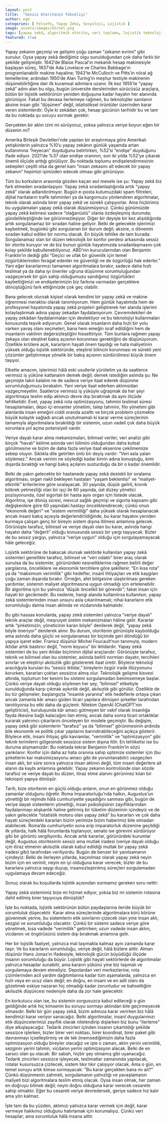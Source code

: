 ```yaml
---
layout: post
title:  "Sessiz Otoritenin Yükselişi"
author: ege
categories: [ Felsefe, Yapay Zeka, Sosyoloji, Lojistik ]
image: assets/images/Görsel.png
tags: [yapay zekâ, algoritmik otorite, veri toplumu, lojistik teknolojileri, etik ve teknoloji, insan iradesi, optimizasyon eleştirisi, teknopol, karar alma süreçleri, dijital iktidar, sorgulama kültürü]
featured: true
---
```


Yapay zekanın geçmişi ve gelişimi çoğu zaman “zekanın evrimi” gibi sunulur. Oysa yapay zekâ dediğimiz olgu sunulduğundan çok daha farklı bir şekilde gelişmiştir. 1642’de Blaise Pascal’ın mekanik hesap makinesiyle başlayan süreç, 1837’de Ada Lovelace  ve Charles Babbage’ın programlanabilir makine hayaline; 1943’te McCulloch ve Pitts’in nöral ağ temellerine; ardından 1950’de Alan Turing’in meşhur testiyle makinenin düşünebilirliğine dair ilk kuramsal adımlara uzanır. İlk kez 1955’te “yapay zekâ” adını alan bu olgu, bugün üniversite derslerinden sürücüsüz araçlara, bütün bir lojistik sektörünün yeniden doğuşuna kadar hayatın her alanında görünüyor. Fakat bu devasa ilerlemeye rağmen, bu teknolojiler sanılanın aksine insan gibi “düşünen” değil, istatistiksel örüntüler üzerinden karar veren sistemlerdir. Öyle ki zekâdan çok, hesap gücünün tarihidir bu ve tam da bu noktada şu soruyu sormak gerekir: 

Gerçekten bir aklın izini mi sürüyoruz, yoksa yalnızca veriye boyun eğen bir düzenin mi?

Amerika Birleşik Devletleri’nde yapılan bir araştırmaya göre Amerikalı yetişkinlerin yalnızca %10’u yapay zekânın günlük yaşamda artan kullanımına “heyecan” duyduğunu belirtirken, %52’si “endişe” duyduğunu ifade ediyor. 2021’de %37 olan endişe oranının, son iki yılda %52’ye çıkarak önemli ölçüde arttığı görülüyor. Bu noktada toplumu endişelendirmesinin sebepleri çeşitli olsa da genel kanı “insan zekasını alt edecek bir yapay zekanın” hepimizi işimizden edecek olması gibi görünüyor. 

Tüm bu korkuların arasında gözden kaçan asıl mesele ise şu: Yapay zekâ biz fark etmeden sıradanlaşıyor. Yapay zekâ sıradanlaştığında artık “yapay zekâ” olarak adlandırılmıyor. Bugün e-posta kutumuzdaki spam filtreleri, dijital haritaların trafik tahminleri ya da kargomuzu yönlendiren algoritmalar, teknik olarak aslında birer yapay zekâ ve sürekli çalışıyorlar. Ama hiçbirimiz bu uygulamaları yapay zekâ olarak düşünmüyoruz. Çünkü günümüzde yapay zekâ kelimesi sadece “olağanüstü” olanla özdeşleşmiş durumda; gündelikleştiğinde ise görünmezleşiyor. Diğer bir deyişle bir kez alışıldığında artık sorgulanamaz bir sıradan haline geliyor. Belki de gelecekte işlerimizi kaybetmek, bugünkü gibi sorgulanan bir durum değil; aksine, o dönemin sıradan kabul edilen bir normu olacak. En büyük tehlike de tam burada: Sorgulanamaz olan bir düzen teknolojik bir konfor perdesi arkasında sessiz bir otorite kuruyor ve de biz bunun günlük hayatımızda sıradanlaşmasını çok kolay şekilde kabullenebiliyoruz. ABD’nin kurucularından olan Benjamin Franklin’in dediği gibi “Geçici ve ufak bir güvenlik için temel özgürlüklerinden feragat edenler ne güvenliği ne de özgürlüğü hak ederler.”   Yani eğer kararlarımızı tamamen algoritmalara bırakır, sadece daha hızlı teslimat ya da daha iyi öneriler uğruna düşünme sorumluluğundan vazgeçersek bir gün sahip olduğumuzu sandığımız özgürlükleri kaybettiğimizi ve endişelerimizin biz farkına varmadan gerçeklere dönüştüğünü fark ettiğimizde çok geç olabilir.

Bana gelecek olursak kişisel olarak kendimi bir yapay zekâ ve makine öğrenmesi meraklısı olarak tanımlıyorum. Hem günlük hayatımda hem de profesyonel hayatımda yapay zekâ projeleri geliştirerek her alanda işlerimi kolaylaştırmak adına yapay zekadan faydalanıyorum. Çevremdekileri de yapay zekâdan faydalanmaları için destekliyor ve bu teknolojiyi kullanmaları konusunda teşvik ediyorum. Genel olarak insanların daha hızlı bir yolu varken yavaş olanı seçmeleri, bana hem emeğin israf edildiğini hem de insanların vaktinin değersizleştiğini hissettiriyor. Tüm bunlara rağmen yapay zekaya olan eleştirel bakış açısının korunması gerektiğini de düşünüyorum. Özellikle krizlere açık, kararların hayati önem taşıdığı ve hata maliyetinin yüksek olduğu lojistik sektöründe, eleştirel bilincin korunması ve sürekli yeni çözümler geliştirmeye yönelik bir bakış açısının sürdürülmesi büyük önem taşıyor.

Elbette amacım, işlerimizi hâlâ eski usullerle yürütelim ya da saatlerce verimsiz iş yüküne katlanalım demek değil; demek istediğim aslında şu: Ne geçmişte takılı kalalım ne de sadece veriye itaat ederek düşünme sorumluluğumuzu bırakalım. Yani veriye itaat ederken aklımızdan vazgeçmeyelim. Saatlerce verimsiz iş yüküyle uğraşmak da her şeyi algoritmaya teslim edip aklımızı devre dışı bırakmak da aynı ölçüde tehlikelidir. Evet, yapay zekâ rota optimizasyonu, tahmini teslimat süresi hesaplamaları, depo içi envanter yönetimi, talep tahmini, filo yönetimi gibi alanlarda insan emeğini ciddi oranda azalttı ve birçok problemi çözmekte büyük kolaylık sağladı ancak unutulmamalı ki karar verme süreçlerinin tamamıyla algoritmalara bırakıldığı bir sistemin, uzun vadeli çok daha büyük sorunlara yol açma potansiyeli vardır.

Veriye dayalı karar alma mekanizmaları, bilimsel veriler, veri analizi gibi birçok “havalı” kelime aslında veri bilimini olduğundan daha kutsal görülmesine ve bizim de daha fazla veriye itaat eksenine çekilmemize sebep oluyor. Sıklıkla dile getirilen ünlü bir deyiş vardır: “Veri asla yalan söylemez.” Ancak verinin ne söylediği kadar kimin adına konuştuğu, kimi dışarda bıraktığı ve hangi bakış açılarını susturduğu da bir o kadar önemlidir. 

Belki de yakın gelecekte bir hastanede yapay zekâ destekli bir sıralama algoritması, organ nakli bekleyen hastaları “yaşam beklentisi” ve “maliyet-etkinlik” kriterlerine göre sıralayacak. 30 yaşında, düşük gelirli, kronik böbrek yetmezliği olan bir işçi ile 60 yaşında, üst düzey yönetici pozisyonunda, özel sigortalı bir hasta aynı organ için listede olacak. Algoritma, işe dönüş süresi, mevcut sağlık geçmişi ve sigorta kapsamı gibi değişkenlere göre 60 yaşındaki hastayı önceliklendirecek; çünkü onun “ekonomik değeri” ve “sistem verimliliği” daha yüksek olarak hesaplanacak ancak insani bakış açısıyla değerlendirildiğinde, bu karar hayatını yeniden kurmaya çalışan genç bir bireyin sistem dışına itilmesi anlamına gelecek. Görünüşte tarafsız, bilimsel ve veriye dayalı olan bu karar, aslında hangi hayatın daha “değerli” olduğu konusunda sessiz bir yargı taşıyacak. Bizler de bu sessiz yargıyı, yalnızca “veriye uygun” olduğu için sorgulayamayacak hâle geleceğiz. 

Lojistik sektörüne de bakacak olursak sektörde kullanılan yapay zekâ sistemleri genellikle tarafsız, bilimsel ve “veri odaklı” birer araç olarak sunulsa da bu sistemler, görünürdeki nesnelliklerine rağmen belirli değer yargılarına, önceliklere ve ekonomik tercihlere göre şekillenir. “En kısa rota” ya da “maksimum verimlilik” gibi hedefler, insanî ihtiyaçları ve etik kaygıları çoğu zaman dışarıda bırakır. Örneğin, afet bölgesine ulaştırılması gereken yardımlar, sistemin maliyet algoritmasına uygun olmadığı için ertelenebilir. Bir algoritma için bu yalnızca “düşük öncelikli bir görevdir”; fakat insan için hayati bir gecikmedir. Bu nedenle, hangi alanda kullanılırsa kullanılsın, yapay zekâ sistemlerinden insan unsuru asla çıkarılmamalı; nihai kararların etik sorumluluğu daima insan aklında ve vicdanında kalmalıdır.

Bu gibi hassas konularda, yapay zekâ sistemleri yalnızca “veriye dayalı” teknik araçlar değil, meşruiyet üretim mekanizmaları hâline gelir. Kararlar artık “şirketimizin, yöneticinin kararı böyle” denilerek değil, “yapay zekâ böyle öneriyor” denilerek alınır. Bu durum, otoritenin görünüşte kaybolduğu ama aslında daha güçlü ve sorgulanamaz bir biçimde geri döndüğü bir yapıya işaret eder. Fransız düşünür Michel Foucault’nun tanımıyla, modern iktidar artık bastırıcı değil, "norm koyucu" bir iktidardır. Yapay zekâ sistemleri de bu yeni iktidar biçiminin dijital araçlarıdır: Görünüşte tarafsız, teknik ve bilimsel olan bu sistemler, aslında belirli normları dayatır, tercihleri sınırlar ve eleştiriyi akılsızlık gibi göstererek itaat üretir. Böylece teknoloji aracılığıyla kurulan bu “sessiz iktidar,” bireylerin özgür irade illüzyonunu korurken, kararları çoktan sessizce almış olur.  Teknolojik gelişme kisvesi altında, toplumun her kesimi bu sistemi sorgulamadan benimsemeye başlar. Çünkü veriye dayalı olduğu söylenen her şey, “bilimsel” etiketiyle sunulduğunda karşı çıkmak aykırılık değil, akılsızlık gibi görülür. Özellikle de bu tür gelişmeler, başlangıçta “insanlık yararına” etik hedeflerle ortaya çıkan ancak zamanla kâr amacı güden ticari yapılara dönüşen şirketler tarafından tanıtılıyorsa bu etki daha da güçlenir. Nitekim OpenAI (ChatGPT’nin geliştiricisi), kuruluşunda kâr amacı gütmeyen bir vakıf olarak insanlığa fayda ilkesine bağlı kalacağını ilan etmiş; ancak daha sonra ticari ortaklıklar kurarak yatırımcı çıkarlarını önceleyen bir modele geçmiştir. Bu değişim, yapay zekâ gibi sistemlerin “tarafsız” ya da “bilimsel” görünmesinin ardında bile ekonomik ve politik çıkar yapılarını barındırabileceğini açıkça gösterir.  Böylece etik, insani ihtiyaç gibi kavramlar, “verimlilik” ve “optimizasyon” gibi teknik terimlerin gölgesinde sessizce sistem dışına itilir. En tehlikelisi ise bu duruma alışmamızdır: Bu noktada tekrar Benjamin Franklin’in sözü yankılanır: Konfor için daha az hata oranına sahip optimize sistemler için (bu şirketlerin kar maksimizasyonu amacı gibi de yorumlanabilir) vazgeçilen insan aklı, bir süre sonra yalnızca insan aklının değil, tüm insani değerlere ait alanın da kaybı anlamına gelebilir. Yapay zekanın kontrolünde olan sözde tarafsız ve veriye dayalı bu düzen, itiraz etme alanını görünmez kılan bir teknopol  yapıya dönüşür.

Tarih, bize otoritenin en güçlü olduğu anların, onun en görünmez olduğu zamanlar olduğunu öğretir. Roma İmparatorluğu’nda halkın, Augustus’un yönettiği bir rejimde hâlâ cumhuriyette yaşadığını sanması  gibi, bugün de veriye dayalı sistemlerin yönettiği, insan psikolojisinin zayıflıklarından faydalanmayı alışkanlık haline getirmiş bir tüketim düzeninin içindeyiz ve de yakın gelecekte “istatistik motoru olan yapay zekâ” bu kararları ve çok daha hayati süreçlerdeki kararları bizim yerimize bizim haberimiz bile olmadan alabilecek. Roma’da cumhuriyetin sona erip imparatorluk düzenine geçildiği ilk yıllarda, halk hâlâ forumlarda toplanıyor, senato ise görevini sürdürüyor gibi bir görüntü sergiliyordu. Ancak artık kararlar, görünürdeki kurumlar değil, Augustus otoritesinin sessiz ama mutlak iradesi (veriye dayalı olduğu için itiraz etmenin akılsızlık olarak kabul edildiği mutlak bir yapay zekâ iradesi gibi) tarafından veriliyordu. Bugün de benzer bir yanılsamanın içindeyiz: Belki de ilerleyen yıllarda, kaçınılmaz olarak yapay zekâ neyin bizim için en verimli, neyin en iyi olduğuna karar verecek; bizler de bu kararlara yalnızca saygı duyup, insansızlaştırılmış süreçleri sorgulamadan uygulamaya devam edeceğiz.

Sonuç olarak bu koşullarda lojistik açısından sormamız gereken soru nettir:

Yapay zekâ sistemimiz bize mi hizmet ediyor, yoksa biz mi sistemin rotasına dahil edilmiş birer taşıyıcıya dönüştük?

İşte bu noktada, lojistik sektörünün bütün paydaşlarına ileride büyük bir sorumluluk düşecektir. Karar alma süreçlerinde algoritmalara körü körüne güvenmek yerine, bu sistemlerin etik sınırlarını çizecek olan yine insan aklı, sezgisi ve sorumluluğu olacaktır. Çünkü bir sistemi sadece veriye göre yönetmek, kısa vadede “verimlilik” getirirken; uzun vadede insan aklını, vicdanını ve öngörüsünü sistem dışı bırakmak anlamına gelir. 

Her bir lojistik faaliyet, yalnızca mal taşımakla kalmaz aynı zamanda karar taşır. Ve bu kararların sorumluluğu, veriye değil, hâlâ bizlere aittir. Alman düşünür Hans Jonas’ın ifadesiyle, teknolojik gücün büyüdüğü ölçüde insanın sorumluluğu da büyür. Lojistik gibi hayati sektörlerde de algoritmalar yalnızca hesaplar sunabilir, ama kararın yükünü yine biz taşımalı ve sorgulamaya devam etmeliyiz.  Depolardan veri merkezlerine, rota çizimlerinden acil yardım dağıtımlarına kadar tüm aşamalarda, yalnızca en hızlı veya en ucuz olanı değil; en doğru, en insani ve en adil olanı da gözetmek eskiye nazaran hiç olmadığı kadar zorunludur ve bahsettiğim akılsızlık düşüncesi nedeniyle daha da zor hale gelecektir.

En korkutucu olan ise, bu sistemin sorgusuzca kabul edileceği o gün geldiğinde artık hiç kimsenin bu soruyu sormayı aklından bile geçirmeyecek olmasıdır. Belki bir gün yapay zekâ, bizim adımıza karar verirken biz hâlâ kendimizi karar veriyor sanacağız. Belki algoritmalar, insanî duygularımızı etik düşüncelerimizi zayıflık olarak nitelendirip dışlarken biz bunu “ilerleme” diye alkışlayacağız. Tedarik zincirleri içinden insanın çıkartıldığı şekilde sessizce işlerken, bizler birer veri noktası, birer koordinat, birer paket gibi davranmayı içselleştirmiş ve de tek önemsediğimizin daha fazla optimizasyon olduğu bireyler olacağız ve işte o zaman, aklın yerini verimlilik, sezginin yerini tahmin, vicdanın yerini optimizasyon alacak.
Belki de en sarsıcı olan şu olacak: Bir sabah, hiçbir şey olmamış gibi uyanacağız. Tedarik zincirleri sessizce işleyecek, teslimatlar zamanında yapılacak, rotalar kusursuzca çizilecek, sistem tıkır tıkır çalışıyor olacak. Ama o gün, en temel soruyu artık kimse sormayacak: "Bu karar gerçekten bana mı ait?" Çünkü düşünmenin zahmeti, sorgulamanın yalnızlığı ve yavaşlamanın maliyeti bizi algoritmalara teslim etmiş olacak. Oysa insan olmak, her zaman en doğruyu bilmek değil; neyin doğru olduğuna karar verecek cesarete sahip olmaktır. Eğer bu cesareti veriye devredersek, geriye sadece hız kalır ama yön kalmaz.

İşte tam da bu yüzden, aklımızı yalnızca karar vermek için değil, karar vermeye hakkımız olduğunu hatırlamak için korumalıyız. Çünkü veri hesaplar; ama sorumluluk hâlâ insana aittir.

